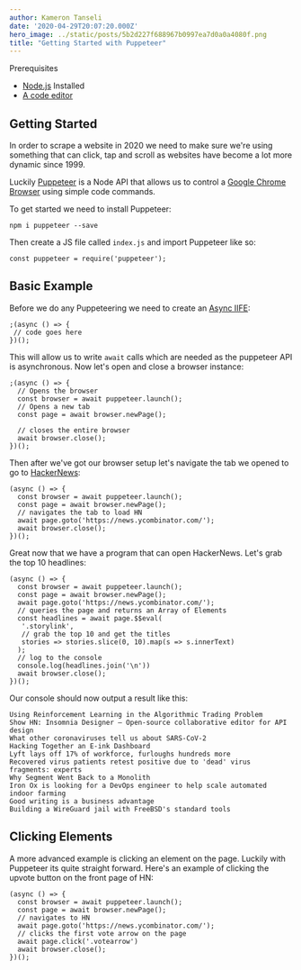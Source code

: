 ```yaml
---
author: Kameron Tanseli
date: '2020-04-29T20:07:20.000Z'
hero_image: ../static/posts/5b2d227f688967b0997ea7d0a0a4080f.png
title: "Getting Started with Puppeteer"
---
```


Prerequisites

*   [Node.js](https://nodejs.org/en/) Installed
*   [A code editor](https://code.visualstudio.com/)

## Getting Started

In order to scrape a website in 2020 we need to make sure we're using something that can click, tap and scroll as websites have become a lot more dynamic since 1999.

Luckily [Puppeteer](https://pptr.dev/) is a Node API that allows us to control a [Google Chrome Browser](https://www.google.com/chrome/) using simple code commands.

To get started we need to install Puppeteer:

    npm i puppeteer --save
    

Then create a JS file called `index.js` and import Puppeteer like so:

    const puppeteer = require('puppeteer');
    

## Basic Example

Before we do any Puppeteering we need to create an [Async IIFE](https://anthonychu.ca/post/async-await-typescript-nodejs/):

    ;(async () => {
     // code goes here
    })();
    

This will allow us to write `await` calls which are needed as the puppeteer API is asynchronous. Now let's open and close a browser instance:

    ;(async () => {
      // Opens the browser
      const browser = await puppeteer.launch();
      // Opens a new tab
      const page = await browser.newPage();
        
      // closes the entire browser
      await browser.close();
    })();
    

Then after we've got our browser setup let's navigate the tab we opened to go to [HackerNews](https://news.ycombinator.com/):

    (async () => {
      const browser = await puppeteer.launch();
      const page = await browser.newPage();
      // navigates the tab to load HN
      await page.goto('https://news.ycombinator.com/');
      await browser.close();
    })();
    

Great now that we have a program that can open HackerNews. Let's grab the top 10 headlines:

    (async () => {
      const browser = await puppeteer.launch();
      const page = await browser.newPage();
      await page.goto('https://news.ycombinator.com/');
      // queries the page and returns an Array of Elements
      const headlines = await page.$$eval(
       '.storylink', 
       // grab the top 10 and get the titles
       stories => stories.slice(0, 10).map(s => s.innerText)
      );
      // log to the console
      console.log(headlines.join('\n'))
      await browser.close();
    })();
    

Our console should now output a result like this:

    Using Reinforcement Learning in the Algorithmic Trading Problem
    Show HN: Insomnia Designer – Open-source collaborative editor for API design
    What other coronaviruses tell us about SARS-CoV-2
    Hacking Together an E-ink Dashboard
    Lyft lays off 17% of workforce, furloughs hundreds more
    Recovered virus patients retest positive due to 'dead' virus fragments: experts
    Why Segment Went Back to a Monolith
    Iron Ox is looking for a DevOps engineer to help scale automated indoor farming
    Good writing is a business advantage
    Building a WireGuard jail with FreeBSD's standard tools
    

## Clicking Elements

A more advanced example is clicking an element on the page. Luckily with Puppeteer its quite straight forward. Here's an example of clicking the upvote button on the front page of HN:

    (async () => {
      const browser = await puppeteer.launch();
      const page = await browser.newPage();
      // navigates to HN
      await page.goto('https://news.ycombinator.com/');
      // clicks the first vote arrow on the page
      await page.click('.votearrow')
      await browser.close();
    })();